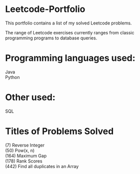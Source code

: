 # Leetcode-Portfolio

This portfolio contains a list of my solved Leetcode problems. 

The range of Leetcode exercises currently ranges from classic programming programs to database queries.

# Programming languages used:
Java<br />
Python

# Other used:
SQL

# Titles of Problems Solved 
(7) Reverse Integer <br />
(50) Pow(x, n) <br />
(164) Maximum Gap <br />
(178) Rank Scores <br />
(442) Find all duplicates in an Array
